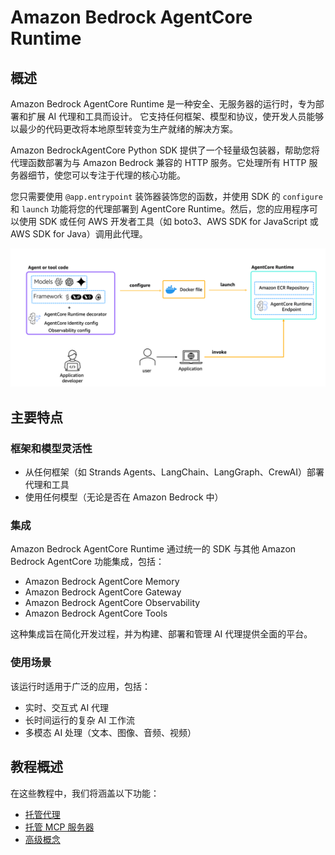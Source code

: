 # Amazon Bedrock AgentCore Runtime

## 概述
Amazon Bedrock AgentCore Runtime 是一种安全、无服务器的运行时，专为部署和扩展 AI 代理和工具而设计。
它支持任何框架、模型和协议，使开发人员能够以最少的代码更改将本地原型转变为生产就绪的解决方案。

Amazon BedrockAgentCore Python SDK 提供了一个轻量级包装器，帮助您将代理函数部署为与 Amazon Bedrock 兼容的 HTTP 服务。它处理所有 HTTP 服务器细节，使您可以专注于代理的核心功能。

您只需要使用 `@app.entrypoint` 装饰器装饰您的函数，并使用 SDK 的 `configure` 和 `launch` 功能将您的代理部署到 AgentCore Runtime。然后，您的应用程序可以使用 SDK 或任何 AWS 开发者工具（如 boto3、AWS SDK for JavaScript 或 AWS SDK for Java）调用此代理。

![Runtime 概述](images/runtime_overview.png)

## 主要特点

### 框架和模型灵活性

- 从任何框架（如 Strands Agents、LangChain、LangGraph、CrewAI）部署代理和工具
- 使用任何模型（无论是否在 Amazon Bedrock 中）

### 集成

Amazon Bedrock AgentCore Runtime 通过统一的 SDK 与其他 Amazon Bedrock AgentCore 功能集成，包括：

- Amazon Bedrock AgentCore Memory
- Amazon Bedrock AgentCore Gateway
- Amazon Bedrock AgentCore Observability
- Amazon Bedrock AgentCore Tools

这种集成旨在简化开发过程，并为构建、部署和管理 AI 代理提供全面的平台。

### 使用场景

该运行时适用于广泛的应用，包括：

- 实时、交互式 AI 代理
- 长时间运行的复杂 AI 工作流
- 多模态 AI 处理（文本、图像、音频、视频）

## 教程概述

在这些教程中，我们将涵盖以下功能：

- [托管代理](01-hosting-agent)
- [托管 MCP 服务器](02-hosting-MCP-server)
- [高级概念](03-advanced-concepts)